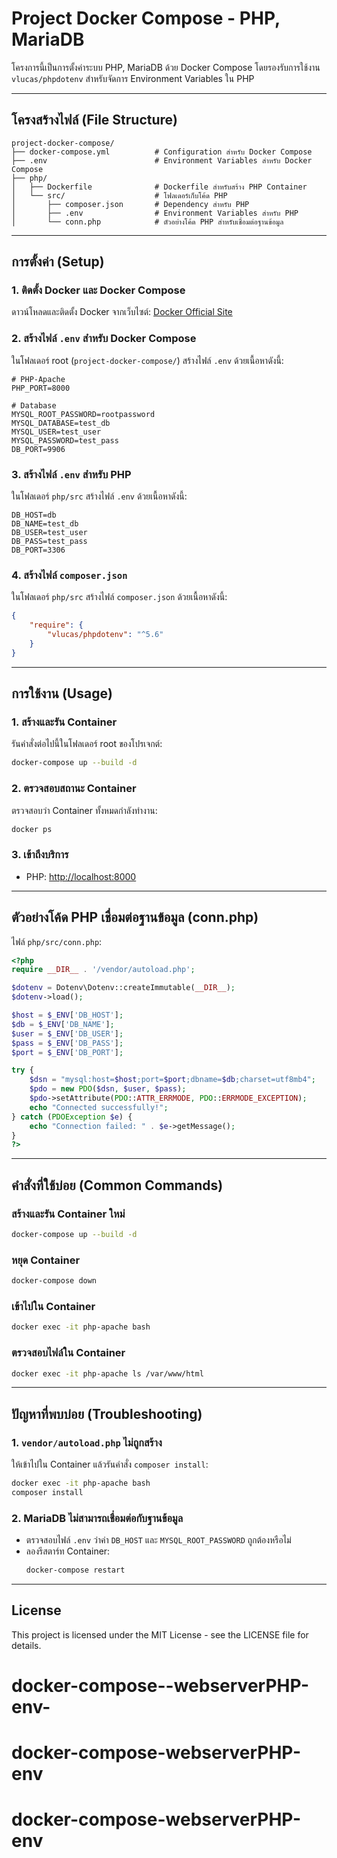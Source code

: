
# Project Docker Compose - PHP, MariaDB

โครงการนี้เป็นการตั้งค่าระบบ PHP, MariaDB ด้วย Docker Compose โดยรองรับการใช้งาน `vlucas/phpdotenv` สำหรับจัดการ Environment Variables ใน PHP

---

## โครงสร้างไฟล์ (File Structure)

```
project-docker-compose/
├── docker-compose.yml          # Configuration สำหรับ Docker Compose
├── .env                        # Environment Variables สำหรับ Docker Compose
├── php/
│   ├── Dockerfile              # Dockerfile สำหรับสร้าง PHP Container
│   └── src/                    # โฟลเดอร์เก็บโค้ด PHP
│       ├── composer.json       # Dependency สำหรับ PHP
│       ├── .env                # Environment Variables สำหรับ PHP
│       └── conn.php            # ตัวอย่างโค้ด PHP สำหรับเชื่อมต่อฐานข้อมูล
```

---

## การตั้งค่า (Setup)

### 1. ติดตั้ง Docker และ Docker Compose
ดาวน์โหลดและติดตั้ง Docker จากเว็บไซต์: [Docker Official Site](https://www.docker.com/)

### 2. สร้างไฟล์ `.env` สำหรับ Docker Compose
ในโฟลเดอร์ root (`project-docker-compose/`) สร้างไฟล์ `.env` ด้วยเนื้อหาดังนี้:
```env
# PHP-Apache
PHP_PORT=8000

# Database
MYSQL_ROOT_PASSWORD=rootpassword
MYSQL_DATABASE=test_db
MYSQL_USER=test_user
MYSQL_PASSWORD=test_pass
DB_PORT=9906

```

### 3. สร้างไฟล์ `.env` สำหรับ PHP
ในโฟลเดอร์ `php/src` สร้างไฟล์ `.env` ด้วยเนื้อหาดังนี้:
```env
DB_HOST=db
DB_NAME=test_db
DB_USER=test_user
DB_PASS=test_pass
DB_PORT=3306
```

### 4. สร้างไฟล์ `composer.json`
ในโฟลเดอร์ `php/src` สร้างไฟล์ `composer.json` ด้วยเนื้อหาดังนี้:
```json
{
    "require": {
        "vlucas/phpdotenv": "^5.6"
    }
}
```

---

## การใช้งาน (Usage)

### 1. สร้างและรัน Container
รันคำสั่งต่อไปนี้ในโฟลเดอร์ root ของโปรเจกต์:
```bash
docker-compose up --build -d
```

### 2. ตรวจสอบสถานะ Container
ตรวจสอบว่า Container ทั้งหมดกำลังทำงาน:
```bash
docker ps
```

### 3. เข้าถึงบริการ
- PHP: [http://localhost:8000](http://localhost:8000)

---

## ตัวอย่างโค้ด PHP เชื่อมต่อฐานข้อมูล (conn.php)

ไฟล์ `php/src/conn.php`:
```php
<?php
require __DIR__ . '/vendor/autoload.php';

$dotenv = Dotenv\Dotenv::createImmutable(__DIR__);
$dotenv->load();

$host = $_ENV['DB_HOST'];
$db = $_ENV['DB_NAME'];
$user = $_ENV['DB_USER'];
$pass = $_ENV['DB_PASS'];
$port = $_ENV['DB_PORT'];

try {
    $dsn = "mysql:host=$host;port=$port;dbname=$db;charset=utf8mb4";
    $pdo = new PDO($dsn, $user, $pass);
    $pdo->setAttribute(PDO::ATTR_ERRMODE, PDO::ERRMODE_EXCEPTION);
    echo "Connected successfully!";
} catch (PDOException $e) {
    echo "Connection failed: " . $e->getMessage();
}
?>
```

---

## คำสั่งที่ใช้บ่อย (Common Commands)

### สร้างและรัน Container ใหม่
```bash
docker-compose up --build -d
```

### หยุด Container
```bash
docker-compose down
```

### เข้าไปใน Container
```bash
docker exec -it php-apache bash
```

### ตรวจสอบไฟล์ใน Container
```bash
docker exec -it php-apache ls /var/www/html
```

---

## ปัญหาที่พบบ่อย (Troubleshooting)

### 1. `vendor/autoload.php` ไม่ถูกสร้าง
ให้เข้าไปใน Container แล้วรันคำสั่ง `composer install`:
```bash
docker exec -it php-apache bash
composer install
```

### 2. MariaDB ไม่สามารถเชื่อมต่อกับฐานข้อมูล
- ตรวจสอบไฟล์ `.env` ว่าค่า `DB_HOST` และ `MYSQL_ROOT_PASSWORD` ถูกต้องหรือไม่
- ลองรีสตาร์ท Container:
  ```bash
  docker-compose restart
  ```

---

## License

This project is licensed under the MIT License - see the LICENSE file for details.
# docker-compose--webserverPHP-env-
# docker-compose-webserverPHP-env
# docker-compose-webserverPHP-env
